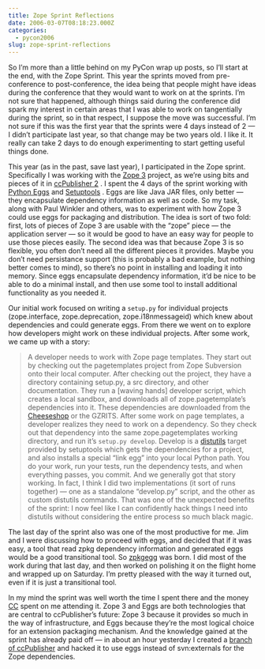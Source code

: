 ```yaml
---
title: Zope Sprint Reflections
date: 2006-03-07T08:18:23.000Z
categories:
  - pycon2006
slug: zope-sprint-reflections
---
```

So I’m more than a little behind on my PyCon wrap up posts, so I’ll start at the end, with the Zope Sprint. This year the sprints moved from pre-conference to post-conference, the idea being that people might have ideas during the conference that they would want to work on at the sprints. I’m not sure that happened, although things said during the conference did spark my interest in certain areas that I was able to work on tangentially during the sprint, so in that respect, I suppose the move was successful. I’m not sure if this was the first year that the sprints were 4 days instead of 2 — I didn’t participate last year, so that change may be two years old. I like it. It really can take 2 days to do enough experimenting to start getting useful things done.

This year (as in the past, save last year), I participated in the Zope sprint. Specifically I was working with the [Zope 3][1]  project, as we’re using bits and pieces of it in [ccPublisher 2][2] . I spent the 4 days of the sprint working with [Python Eggs][3]  and [Setuptools][4] . Eggs are like Java JAR files, only better — they encapsulate dependency information as well as code. So my task, along with Paul Winkler and others, was to experiment with how Zope 3 could use eggs for packaging and distribution. The idea is sort of two fold: first, lots of pieces of Zope 3 are usable with the “zope” piece — the application server — so it would be good to have an easy way for people to use those pieces easily. The second idea was that because Zope 3 is so flexible, you often don’t need all the different pieces it provides. Maybe you don’t need persistance support (this is probably a bad example, but nothing better comes to mind), so there’s no point in installing and loading it into memory. Since eggs encapsulate dependency information, it’d be nice to be able to do a minimal install, and then use some tool to install additional functionality as you needed it.

Our initial work focused on writing a `setup.py` for individual projects (zope.interface, zope.deprecation, zope.i18nmessageid) which knew about dependencies and could generate eggs. From there we went on to explore how developers might work on these individual projects. After some work, we came up with a story:

> A developer needs to work with Zope page templates. They start out by checking out the pagetemplates project from Zope Subversion onto their local computer. After checking out the project, they have a directory containing setup.py, a src directory, and other documentation. They run a [waving hands] developer script, which creates a local sandbox, and downloads all of zope.pagetemplate’s dependencies into it. These dependencies are downloaded from the [Cheeseshop][5]  or the GZRITS. After some work on page templates, a developer realizes they need to work on a dependency. So they check out that dependency into the same zope.pagetemplates working directory, and run it’s `setup.py develop`. Develop is a [distutils][6]  target provided by setuptools which gets the dependencies for a project, and also installs a special “link egg” into your local Python path. You do your work, run your tests, run the dependency tests, and when everything passes, you commit.
And we generally got that story working. In fact, I think I did two implementations (it sort of runs together) — one as a standalone “develop.py” script, and the other as custom distutils commands. That was one of the unexpected benefits of the sprint: I now feel like I can confidently hack things I need into distutils without considering the entire process so much black magic.

The last day of the sprint also was one of the most productive for me. Jim and I were discussing how to proceed with eggs, and decided that if it was easy, a tool that read zpkg dependency information and generated eggs would be a good transitional tool. So [zpkgegg][7]  was born. I did most of the work during that last day, and then worked on polishing it on the flight home and wrapped up on Saturday. I’m pretty pleased with the way it turned out, even if it is just a transitional tool.

In my mind the sprint was well worth the time I spent there and the money [CC][8]  spent on me attending it. Zope 3 and Eggs are both technologies that are central to ccPublisher’s future: Zope 3 because it provides so much in the way of infrastructure, and Eggs because they’re the most logical choice for an extension packaging mechanism. And the knowledge gained at the sprint has already paid off — in about an hour yesterday I created a [branch of ccPublisher][9]  and hacked it to use eggs instead of svn:externals for the Zope dependencies.



 [1]: http://dev.zope.org/Zope3
 [2]: http://wiki.creativecommons.org/CcPublisher
 [3]: http://peak.telecommunity.com/DevCenter/PythonEggs
 [4]: http://peak.telecommunity.com/DevCenter/setuptools
 [5]: http://cheeseshop.python.org/
 [6]: http://www.python.org/doc/dist/
 [7]: http://svn.zope.org/projectsupport/trunk/src/zpkgegg/
 [8]: http://creativecommons.org
 [9]: http://svn.berlios.de/wsvn/cctools/publisher/branches/huevos_rancheros/
